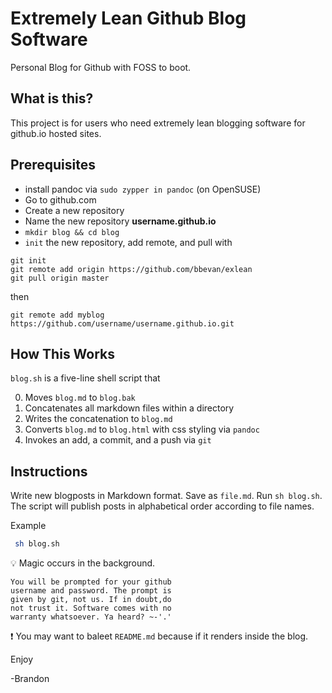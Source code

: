 # Extremely Lean Github Blog Software
Personal Blog for Github
with FOSS to boot.

## What is this?
This project is for users who need extremely lean blogging software for github.io hosted sites. 

## Prerequisites

- install pandoc via `sudo zypper in pandoc` (on OpenSUSE)
- Go to github.com
- Create a new repository
- Name the new repository **username.github.io**
- `mkdir blog && cd blog`
- `init` the new repository, add remote, and pull with

```
git init 
git remote add origin https://github.com/bbevan/exlean 
git pull origin master
```
then

```
git remote add myblog https://github.com/username/username.github.io.git
```

## How This Works
`blog.sh` is a five-line shell script that

0. Moves `blog.md` to `blog.bak`
1. Concatenates all markdown files within a directory
2. Writes the concatenation to `blog.md`
3. Converts `blog.md` to `blog.html` with css styling via `pandoc`
4. Invokes an add, a commit, and a push via `git`

## Instructions
Write new blogposts in Markdown format. Save as `file.md`. Run `sh blog.sh`. The script will publish posts in alphabetical order according to file names. 

Example
```bash
 sh blog.sh
```
:bulb: Magic occurs in the background.

```
You will be prompted for your github
username and password. The prompt is
given by git, not us. If in doubt,do
not trust it. Software comes with no
warranty whatsoever. Ya heard? ~-'.'
```

:exclamation: You may want to baleet `README.md` because if it renders inside the blog. 

Enjoy

-Brandon

